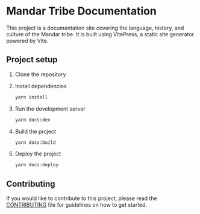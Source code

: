 # Mandar Tribe Documentation

This project is a documentation site covering the language, history, and culture of the Mandar tribe. It is built using VitePress, a static site generator powered by Vite.

## Project setup

1. Clone the repository

2. Install dependencies

    ```bash
    yarn install
    ```

3. Run the development server

    ```bash
    yarn docs:dev
    ```

4. Build the project

    ```bash
    yarn docs:build
    ```

5. Deploy the project

    ```bash
    yarn docs:deploy
    ```

## Contributing

If you would like to contribute to this project, please read the [CONTRIBUTING](CONTRIBUTING.md) file for guidelines on how to get started.
